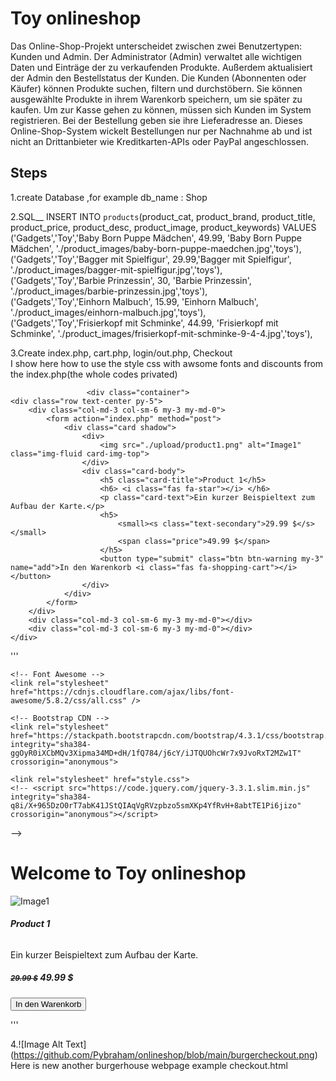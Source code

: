# Toy onlineshop
Das Online-Shop-Projekt unterscheidet zwischen zwei Benutzertypen: Kunden und Admin.
Der Administrator (Admin) verwaltet alle wichtigen Daten und Einträge der zu verkaufenden Produkte. Außerdem aktualisiert der Admin den Bestellstatus der Kunden.
Die Kunden (Abonnenten oder Käufer) können Produkte suchen, filtern und durchstöbern. Sie können ausgewählte Produkte in ihrem Warenkorb speichern, um sie später zu kaufen. 
Um zur Kasse gehen zu können, müssen sich Kunden im System registrieren. Bei der Bestellung geben sie ihre Lieferadresse an.
Dieses Online-Shop-System wickelt Bestellungen nur per Nachnahme ab und ist nicht an Drittanbieter wie Kreditkarten-APIs oder PayPal angeschlossen.  
<h2>Steps</h2>  
1.create Database ,for example db_name : Shop  <br /> 

2.SQL__  INSERT INTO `products`(product_cat, product_brand, product_title, product_price, product_desc, product_image, product_keywords) VALUES<br />
('Gadgets','Toy','Baby Born Puppe Mädchen', 49.99, 'Baby Born Puppe Mädchen', './product_images/baby-born-puppe-maedchen.jpg','toys'),<br />
('Gadgets','Toy','Bagger mit Spielfigur', 29.99,'Bagger mit Spielfigur', './product_images/bagger-mit-spielfigur.jpg','toys'),<br />
('Gadgets','Toy','Barbie Prinzessin', 30, 'Barbie Prinzessin', './product_images/barbie-prinzessin.jpg','toys'),<br />
('Gadgets','Toy','Einhorn Malbuch', 15.99, 'Einhorn Malbuch', './product_images/einhorn-malbuch.jpg','toys'),<br />
('Gadgets','Toy','Frisierkopf mit Schminke', 44.99, 'Frisierkopf mit Schminke', './product_images/frisierkopf-mit-schminke-9-4-4.jpg','toys'), <br />

3.Create index.php, cart.php, login/out.php, Checkout<br />
I show here how to use the style css with awsome fonts and discounts from the index.php(the whole codes privated)

                     <div class="container">
    <div class="row text-center py-5">
        <div class="col-md-3 col-sm-6 my-3 my-md-0">
            <form action="index.php" method="post">
                <div class="card shadow">
                    <div>
                        <img src="./upload/product1.png" alt="Image1" class="img-fluid card-img-top">
                    </div>
                    <div class="card-body">
                        <h5 class="card-title">Product 1</h5>
                        <h6> <i class="fas fa-star"></i> </h6>
                        <p class="card-text">Ein kurzer Beispieltext zum Aufbau der Karte.</p>
                        <h5>
                            <small><s class="text-secondary">29.99 $</s></small>
                            <span class="price">49.99 $</span>
                        </h5>
                        <button type="submit" class="btn btn-warning my-3" name="add">In den Warenkorb <i class="fas fa-shopping-cart"></i></button>
                    </div>
                </div>
            </form>
        </div>
        <div class="col-md-3 col-sm-6 my-3 my-md-0"></div>
        <div class="col-md-3 col-sm-6 my-3 my-md-0"></div>
    </div>
</div>
''' <?php

<!doctype html>
<html lang="en">
<head>
    <meta charset="UTF-8">
    <meta name="viewport"
          content="width=device-width, user-scalable=no, initial-scale=1.0, maximum-scale=1.0, minimum-scale=1.0">
    <meta http-equiv="X-UA-Compatible" content="ie=edge">
    <title>Shopping Cart</title>

    <!-- Font Awesome -->
    <link rel="stylesheet" href="https://cdnjs.cloudflare.com/ajax/libs/font-awesome/5.8.2/css/all.css" />

    <!-- Bootstrap CDN -->
    <link rel="stylesheet" href="https://stackpath.bootstrapcdn.com/bootstrap/4.3.1/css/bootstrap.min.css" integrity="sha384-ggOyR0iXCbMQv3Xipma34MD+dH/1fQ784/j6cY/iJTQUOhcWr7x9JvoRxT2MZw1T" crossorigin="anonymous">

    <link rel="stylesheet" href="style.css">
    <!-- <script src="https://code.jquery.com/jquery-3.3.1.slim.min.js" integrity="sha384-q8i/X+965DzO0rT7abK41JStQIAqVgRVzpbzo5smXKp4YfRvH+8abtTE1Pi6jizo" crossorigin="anonymous"></script>
<script src="https://cdnjs.cloudflare.com/ajax/libs/popper.js/1.14.7/umd/popper.min.js" integrity="sha384-UO2eT0CpHqdSJQ6hJty5KVphtPhzWj9WO1clHTMGa3JDZwrnQq4sF86dIHNDz0W1" crossorigin="anonymous"></script>
<script src="https://stackpath.bootstrapcdn.com/bootstrap/4.3.1/js/bootstrap.min.js" integrity="sha384-JjSmVgyd0p3pXB1rRibZUAYoIIy6OrQ6VrjIEaFf/nJGzIxFDsf4x0xIM+B07jRM" crossorigin="anonymous"></script> -->
</head>
<body>
<h1> Welcome to  Toy onlineshop</h1>

<?php require_once("php/header.php"); ?>

<div class="container">
    <div class="row text-center py-5">
        <div class="col-md-3 col-sm-6 my-3 my-md-0">
            <form action="index.php" method="post">
                <div class="card shadow">
                    <div>
                        <img src="./upload/product1.png" alt="Image1" class="img-fluid card-img-top">
                    </div>
                    <div class="card-body">
                        <h5 class="card-title">Product 1</h5>
                        <h6> <i class="fas fa-star"></i> </h6>
                        <p class="card-text">Ein kurzer Beispieltext zum Aufbau der Karte.</p>
                        <h5>
                            <small><s class="text-secondary">29.99 $</s></small>
                            <span class="price">49.99 $</span>
                        </h5>
                        <button type="submit" class="btn btn-warning my-3" name="add">In den Warenkorb <i class="fas fa-shopping-cart"></i></button>
                    </div>
                </div>
            </form>
        </div>
        <div class="col-md-3 col-sm-6 my-3 my-md-0"></div>
        <div class="col-md-3 col-sm-6 my-3 my-md-0"></div>
    </div>
</div>




</body>
</html>  '''

4.![Image Alt Text] (https://github.com/Pybraham/onlineshop/blob/main/burgercheckout.png)
Here is new another burgerhouse webpage example checkout.html
